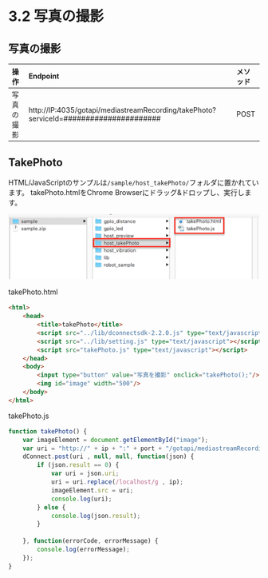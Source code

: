 # 3.2 写真の撮影

## 写真の撮影

|操作|Endpoint|メソッド|
|:--|:--|:--|
|写真の撮影| http://IP:4035/gotapi/mediastreamRecording/takePhoto?serviceId=###################### | POST |

## TakePhoto

HTML/JavaScriptのサンプルは`/sample/host_takePhoto/`フォルダに置かれています。
takePhoto.htmlをChrome Browserにドラッグ&ドロップし、実行します。

![](/img/sample_takephoto.png)


takePhoto.html

```html
<html>
    <head>
        <title>takePhoto</title>
        <script src="../lib/dconnectsdk-2.2.0.js" type="text/javascript"></script>
        <script src="../lib/setting.js" type="text/javascript"></script>
        <script src="takePhoto.js" type="text/javascript"></script>
    </head>
    <body>
        <input type="button" value="写真を撮影" onclick="takePhoto();"/><br />
        <img id="image" width="500"/>
    </body>
</html>
```

takePhoto.js

```javascript
function takePhoto() {
    var imageElement = document.getElementById("image");
    var uri = "http://" + ip + ":" + port + "/gotapi/mediastreamRecording/takePhoto?serviceId=" + hostId;
    dConnect.post(uri , null, null, function(json) {
        if (json.result == 0) {
            var uri = json.uri;
            uri = uri.replace(/localhost/g , ip);
            imageElement.src = uri;
            console.log(uri);
        } else {
            console.log(json.result);
        }

    }, function(errorCode, errorMessage) {
        console.log(errorMessage);
    });
}
```
